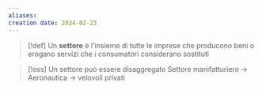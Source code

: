 ```yaml
---
aliases: 
creation date: 2024-02-23
---
```


>[!def]
>Un **settore** è l'insieme di tutte le imprese che producono beni o erogano servizi che i consumatori considerano sostituti

>[!oss]
>Un settore può essere disaggregato
>Settore manifatturiero -> Aeronautica -> velovoli privati